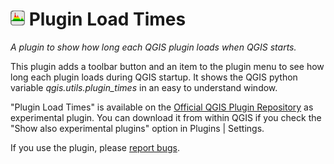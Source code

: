# ![icon](https://github.com/mstuyts/Plugin-Load-Times/blob/master/icon.png?raw=true) Plugin Load Times
*A plugin to show how long each QGIS plugin loads when QGIS starts.*

This plugin adds a toolbar button and an item to the plugin menu to see how long each plugin loads during QGIS startup. It shows the QGIS python variable *qgis.utils.plugin_times* in an easy to understand window.

"Plugin Load Times" is available on the [Official QGIS Plugin Repository](http://plugins.qgis.org/plugins/PluginLoadTimes/) as experimental plugin. You can download it from within QGIS if you check the "Show also experimental plugins" option in Plugins | Settings.

If you use the plugin, please [report bugs](https://github.com/mstuyts/Plugin-Load-Times/issues).